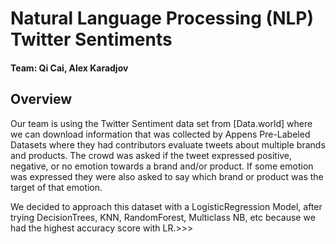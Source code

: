 # Natural Language Processing (NLP) Twitter Sentiments
#### Team: Qi Cai, Alex Karadjov


## Overview
Our team is using the Twitter Sentiment data set from [Data.world] where we can download information that was collected by Appens Pre-Labeled Datasets where they had contributors evaluate tweets about multiple brands and products. The crowd was asked if the tweet expressed positive, negative, or no emotion towards a brand and/or product. If some emotion was expressed they were also asked to say which brand or product was the target of that emotion. 

We decided to approach this dataset with a LogisticRegression Model, after trying DecisionTrees, KNN, RandomForest, Multiclass NB, etc because we had the highest accuracy score with LR.>>>
